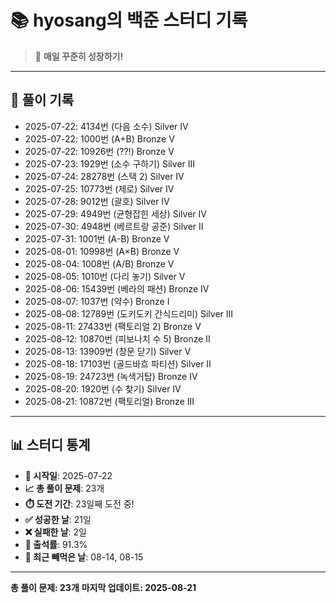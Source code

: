 # 📚 hyosang의 백준 스터디 기록

> 🎯 **매일 꾸준히 성장하기!**

---

## 📅 풀이 기록

- 2025-07-22: 4134번 (다음 소수) Silver IV
- 2025-07-22: 1000번 (A+B) Bronze V
- 2025-07-22: 10926번 (??!) Bronze V
- 2025-07-23: 1929번 (소수 구하기) Silver III
- 2025-07-24: 28278번 (스택 2) Silver IV
- 2025-07-25: 10773번 (제로) Silver IV
- 2025-07-28: 9012번 (괄호) Silver IV
- 2025-07-29: 4949번 (균형잡힌 세상) Silver IV
- 2025-07-30: 4948번 (베르트랑 공준) Silver II
- 2025-07-31: 1001번 (A-B) Bronze V
- 2025-08-01: 10998번 (A×B) Bronze V
- 2025-08-04: 1008번 (A/B) Bronze V
- 2025-08-05: 1010번 (다리 놓기) Silver V
- 2025-08-06: 15439번 (베라의 패션) Bronze IV
- 2025-08-07: 1037번 (약수) Bronze I
- 2025-08-08: 12789번 (도키도키 간식드리미) Silver III
- 2025-08-11: 27433번 (팩토리얼 2) Bronze V
- 2025-08-12: 10870번 (피보나치 수 5) Bronze II
- 2025-08-13: 13909번 (창문 닫기) Silver V
- 2025-08-18: 17103번 (골드바흐 파티션) Silver II
- 2025-08-19: 24723번 (녹색거탑) Bronze IV
- 2025-08-20: 1920번 (수 찾기) Silver IV
- 2025-08-21: 10872번 (팩토리얼) Bronze III

---

## 📊 스터디 통계

- **📅 시작일**: 2025-07-22
- **📈 총 풀이 문제**: 23개
- **⏱️ 도전 기간**: 23일째 도전 중!
- **✅ 성공한 날**: 21일
- **❌ 실패한 날**: 2일
- **🎯 출석률**: 91.3%
- **📝 최근 빼먹은 날**: 08-14, 08-15

---

**총 풀이 문제: 23개**
**마지막 업데이트: 2025-08-21**
